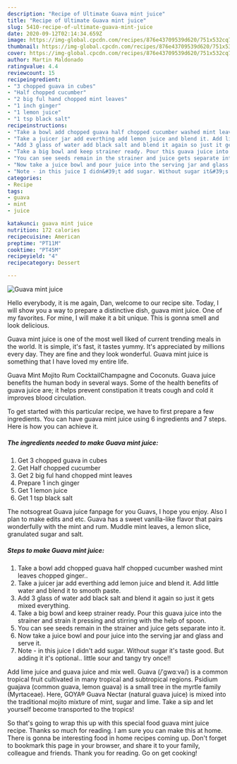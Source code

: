 ```yaml
---
description: "Recipe of Ultimate Guava mint juice"
title: "Recipe of Ultimate Guava mint juice"
slug: 5410-recipe-of-ultimate-guava-mint-juice
date: 2020-09-12T02:14:34.659Z
image: https://img-global.cpcdn.com/recipes/876e43709539d620/751x532cq70/guava-mint-juice-recipe-main-photo.jpg
thumbnail: https://img-global.cpcdn.com/recipes/876e43709539d620/751x532cq70/guava-mint-juice-recipe-main-photo.jpg
cover: https://img-global.cpcdn.com/recipes/876e43709539d620/751x532cq70/guava-mint-juice-recipe-main-photo.jpg
author: Martin Maldonado
ratingvalue: 4.4
reviewcount: 15
recipeingredient:
- "3 chopped guava in cubes"
- "Half chopped cucumber"
- "2 big ful hand chopped mint leaves"
- "1 inch ginger"
- "1 lemon juice"
- "1 tsp black salt"
recipeinstructions:
- "Take a bowl add chopped guava half chopped cucumber washed mint leaves chopped ginger.."
- "Take a juicer jar add everthing add lemon juice and blend it. Add little water and blend it to smooth paste."
- "Add 3 glass of water add black salt and blend it again so just it gets mixed everything."
- "Take a big bowl and keep strainer ready. Pour this guava juice into the strainer and strain it pressing and stirring with the help of spoon."
- "You can see seeds remain in the strainer and juice gets separate into it."
- "Now take a juice bowl and pour juice into the serving jar and glass and serve it."
- "Note - in this juice I didn&#39;t add sugar. Without sugar it&#39;s taste good. But adding it it&#39;s optional.. little sour and tangy try once!!"
categories:
- Recipe
tags:
- guava
- mint
- juice

katakunci: guava mint juice 
nutrition: 172 calories
recipecuisine: American
preptime: "PT11M"
cooktime: "PT45M"
recipeyield: "4"
recipecategory: Dessert

---
```



![Guava mint juice](https://img-global.cpcdn.com/recipes/876e43709539d620/751x532cq70/guava-mint-juice-recipe-main-photo.jpg)

Hello everybody, it is me again, Dan, welcome to our recipe site. Today, I will show you a way to prepare a distinctive dish, guava mint juice. One of my favorites. For mine, I will make it a bit unique. This is gonna smell and look delicious.

Guava mint juice is one of the most well liked of current trending meals in the world. It is simple, it's fast, it tastes yummy. It's appreciated by millions every day. They are fine and they look wonderful. Guava mint juice is something that I have loved my entire life.

Guava Mint Mojito Rum CocktailChampagne and Coconuts. Guava juice benefits the human body in several ways. Some of the health benefits of guava juice are; it helps prevent constipation it treats cough and cold it improves blood circulation.


To get started with this particular recipe, we have to first prepare a few ingredients. You can have guava mint juice using 6 ingredients and 7 steps. Here is how you can achieve it.

<!--inarticleads1-->

##### The ingredients needed to make Guava mint juice:

1. Get 3 chopped guava in cubes
1. Get Half chopped cucumber
1. Get 2 big ful hand chopped mint leaves
1. Prepare 1 inch ginger
1. Get 1 lemon juice
1. Get 1 tsp black salt


The notsogreat Guava juice fanpage for you Guavs, I hope you enjoy. Also I plan to make edits and etc. Guava has a sweet vanilla-like flavor that pairs wonderfully with the mint and rum. Muddle mint leaves, a lemon slice, granulated sugar and salt. 

<!--inarticleads2-->

##### Steps to make Guava mint juice:

1. Take a bowl add chopped guava half chopped cucumber washed mint leaves chopped ginger..
1. Take a juicer jar add everthing add lemon juice and blend it. Add little water and blend it to smooth paste.
1. Add 3 glass of water add black salt and blend it again so just it gets mixed everything.
1. Take a big bowl and keep strainer ready. Pour this guava juice into the strainer and strain it pressing and stirring with the help of spoon.
1. You can see seeds remain in the strainer and juice gets separate into it.
1. Now take a juice bowl and pour juice into the serving jar and glass and serve it.
1. Note - in this juice I didn&#39;t add sugar. Without sugar it&#39;s taste good. But adding it it&#39;s optional.. little sour and tangy try once!!


Add lime juice and guava juice and mix well. Guava (/ˈɡwɑːvə/) is a common tropical fruit cultivated in many tropical and subtropical regions. Psidium guajava (common guava, lemon guava) is a small tree in the myrtle family (Myrtaceae). Here, GOYA® Guava Nectar (natural guava juice) is mixed into the traditional mojito mixture of mint, sugar and lime. Take a sip and let yourself become transported to the tropics! 

So that's going to wrap this up with this special food guava mint juice recipe. Thanks so much for reading. I am sure you can make this at home. There is gonna be interesting food in home recipes coming up. Don't forget to bookmark this page in your browser, and share it to your family, colleague and friends. Thank you for reading. Go on get cooking!
